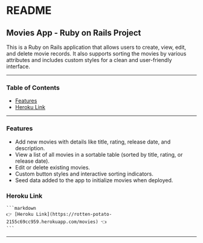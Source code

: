 # README

## **Movies App - Ruby on Rails Project**

This is a Ruby on Rails application that allows users to create, view, edit, and delete movie records. It also supports sorting the movies by various attributes and includes custom styles for a clean and user-friendly interface.

---

### **Table of Contents**
- [Features](#features)
- [Heroku Link](#heroku-deployment)

---

### **Features**
- Add new movies with details like title, rating, release date, and description.
- View a list of all movies in a sortable table (sorted by title, rating, or release date).
- Edit or delete existing movies.
- Custom button styles and interactive sorting indicators.
- Seed data added to the app to initialize movies when deployed.

### **Heroku Link**
    ```markdown
    👉 [Heroku Link](https://rotten-potato-2155c69cc959.herokuapp.com/movies) 👈
    ```

---


